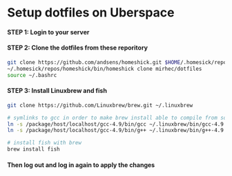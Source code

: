 # Setup dotfiles on Uberspace

#### STEP 1: Login to your server

#### STEP 2: Clone the dotfiles from these reporitory

```bash
git clone https://github.com/andsens/homeshick.git $HOME/.homesick/repos/homeshick
~/.homesick/repos/homeshick/bin/homeshick clone mirhec/dotfiles
source ~/.bashrc
```

#### STEP 3: Install Linuxbrew and fish
```bash
git clone https://github.com/Linuxbrew/brew.git ~/.linuxbrew

# symlinks to gcc in order to make brew install able to compile from source
ln -s /package/host/localhost/gcc-4.9/bin/gcc ~/.linuxbrew/bin/gcc-4.9
ln -s /package/host/localhost/gcc-4.9/bin/g++ ~/.linuxbrew/bin/g++-4.9

# install fish with brew
brew install fish
```

#### Then log out and log in again to apply the changes
